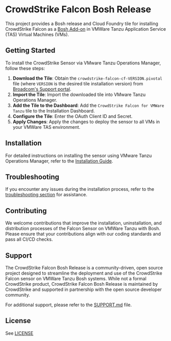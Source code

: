 # CrowdStrike Falcon Bosh Release

This project provides a Bosh release and Cloud Foundry tile for installing CrowdStrike Falcon as a [Bosh Add-on](https://bosh.io/docs/runtime-config/#addons) in VMWare Tanzu Application Service (TAS) Virtual Machines (VMs).

## Getting Started

To install the CrowdStrike Sensor via VMware Tanzu Operations Manager, follow these steps:

1. **Download the Tile**: Obtain the `crowdstrike-falcon-cf-VERSION.pivotal` file (where `VERSION` is the desired tile installation version) from [Broadcom's Support portal](https://support.broadcom.com/group/ecx/productdownloads?subfamily=CrowdStrike%20Falcon%20for%20VMware%20Tanzu).
2. **Import the Tile**: Import the downloaded tile into VMware Tanzu Operations Manager.
3. **Add the Tile to the Dashboard**: Add the `CrowdStrike Falcon for VMWare Tanzu` tile to the Installation Dashboard.
4. **Configure the Tile**: Enter the OAuth Client ID and Secret.
5. **Apply Changes**: Apply the changes to deploy the sensor to all VMs in your VMWare TAS environment.

## Installation

For detailed instructions on installing the sensor using VMware Tanzu Operations Manager, refer to the [Installation Guide](docs/README.md).

## Troubleshooting

If you encounter any issues during the installation process, refer to the [troubleshooting section](docs/README.md#troubleshooting) for assistance.

## Contributing

We welcome contributions that improve the installation, uninstallation, and distribution processes of the Falcon Sensor on VMWare Tanzu with Bosh. Please ensure that your contributions align with our coding standards and pass all CI/CD checks.

## Support

The CrowdStrike Falcon Bosh Release is a community-driven, open source project designed to streamline the deployment and use of the CrowdStrike Falcon sensor on VMWare Tanzu Bosh systems. While not a formal CrowdStrike product, CrowdStrike Falcon Bosh Release is maintained by CrowdStrike and supported in partnership with the open source developer community.

For additional support, please refer to the [SUPPORT.md](SUPPORT.md) file.

## License

See [LICENSE](LICENSE)
